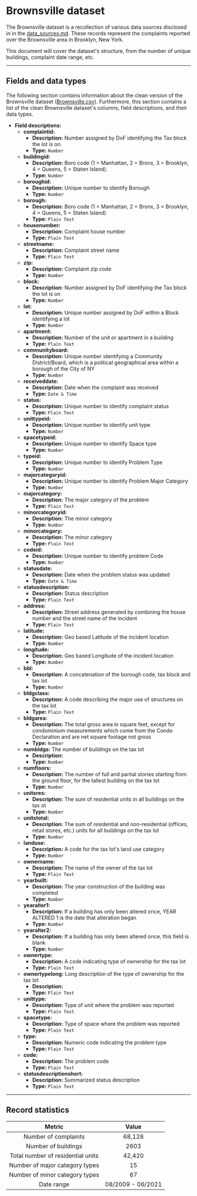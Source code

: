 # Brownsville dataset
The Brownsville dataset is a recollection of various data sources disclosed in in the [data_sources.md](data_sources.md). These records represent the complaints reported over the Brownsville area in Brooklyn, New York. 

This document will cover the dataset's structure, from the number of unique buildings, complaint date range, etc. 

---
## Fields and data types
The following section contains information about the clean version of the Brownsville dataset ([Brownsville.csv](../data/brownsville/brownsville.csv)). Furthermore, this section contains a list of the clean Brownsville dataset's columns, field descriptions, and their data types. 


- **Field descriptions:**
    - **complaintid:**
        - **Description:** Number assigned by DoF identifying the Tax block the lot is on.               
        - **Type:** `Number`
    - **buildingid:** 
        - **Description:** Boro code (1 = Manhattan, 2 = Bronx, 3 = Brooklyn, 4 = Queens, 5 = Staten Island).                     
        - **Type:** `Number`
    - **boroughid:**
        - **Description:** Unique number to identify Borough                        
        - **Type:** `Number`
    - **borough:**
        - **Description:** Boro code (1 = Manhattan, 2 = Bronx, 3 = Brooklyn, 4 = Queens, 5 = Staten Island)                       
        - **Type:** `Plain Text`
    - **housenumber:**
        - **Description:** Complaint house number                       
        - **Type:** `Plain Text`
    - **streetname:**
        - **Description:** Complaint street name                        
        - **Type:** `Plain Text`
    - **zip:**
        - **Description:** Complaint zip code                              
        - **Type:** `Number`
    - **block:**
        - **Description:** Number assigned by DoF identifying the Tax block the lot is on                            
        - **Type:** `Number`
    - **lot:**
        - **Description:** Unique number assigned by DoF within a Block identifying a lot                               
        - **Type:** `Number`
    - **apartment:**
        - **Description:** Number of the unit or apartment in a building                         
        - **Type:** `Plain Text`
    - **communityboard:**
        - **Description:** Unique number identifying a Community District/Board, which is a political geographical area within a borough of the City of NY                     
        - **Type:** `Number`
    - **receiveddate:**
        - **Description:** Date when the complaint was received              
        - **Type:** `Date & Time`
    - **status:**
        - **Description:** Unique number to identify complaint status                            
        - **Type:** `Plain Text`
    - **unittypeid:** 
        - **Description:** Unique number to identify unit type                         
        - **Type:** `Number`
    - **spacetypeid:**
        - **Description:** Unique number to identify Space type                         
        - **Type:** `Number`
    - **typeid:**
        - **Description:** Unique number to identify Problem Type                             
        - **Type:** `Number`
    - **majorcategoryid:**
        - **Description:** Unique number to identify Problem Major Category                    
        - **Type:** `Number`
    - **majorcategory:**
        - **Description:** The major category of the problem                     
        - **Type:** `Plain Text`
    - **minorcategoryid:**
        - **Description:** The minor category                   
        - **Type:** `Number`
    - **minorcategory:**
        - **Description:** The minor category                       
        - **Type:** `Plain Text`
    - **codeid:**
        - **Description:** Unique number to identify problem Code                             
        - **Type:** `Number`
    - **statusdate:** 
        - **Description:** Date when the problem status was updated                
        - **Type:** `Date & Time`
    - **statusdescription:**
        - **Description:** Status description                 
        - **Type:** `Plain Text`
    - **address:**
        - **Description:** Street address generated by combining the house number and the street name of the incident                        
        - **Type:** `Plain Text`
    - **latitude:**
        - **Description:** Geo based Latitude of the incident location                         
        - **Type:** `Number`
    - **longitude:**
        - **Description:** Geo based Longitude of the incident location                       
        - **Type:** `Number`
    - **bbl:**
        - **Description:** A concatenation of the borough code, tax block and tax lot              
        - **Type:** `Number`
    - **bldgclass:**
        - **Description:** A code describing the major use of structures on the tax lot                          
        - **Type:** `Plain Text`
    - **bldgarea:**
        - **Description:** The total gross area in square feet, except for condominium measurements which 
come from the Condo Declaration and are net square footage not gross                         
        - **Type:** `Number`
    - **numbldgs:** The number of buildings on the tax lot
        - **Description:**                            
        - **Type:** `Number`
    - **numfloors:** 
        - **Description:** The number of full and partial stories starting from the ground floor, for the tallest 
building on the tax lot                         
        - **Type:** `Number`
    - **unitsres:**
        - **Description:** The sum of residential units in all buildings on the tax ot                           
        - **Type:** `Number`
    - **unitstotal:**
        - **Description:** The sum of residential and non-residential (offices, retail stores, etc.) units for all buildings on the tax lot                         
        - **Type:** `Number`
    - **landuse:**
        - **Description:** A code for the tax lot's land use category                          
        - **Type:** `Number`
    - **ownername:**
        - **Description:** The name of the owner of the tax lot                         
        - **Type:** `Plain Text`
    - **yearbuilt:**
        - **Description:** The year construction of the building was completed                          
        - **Type:** `Number`
    - **yearalter1:**
        - **Description:** If a building has only been altered once, YEAR ALTERED 1 is the date that 
alteration began                        
        - **Type:** `Number`
    - **yearalter2:**
        - **Description:** If a building has only been altered once, this field is blank                        
        - **Type:** `Number`
    - **ownertype:**
        - **Description:** A code indicating type of ownership for the tax lot                         
        - **Type:** `Plain Text`
    - **ownertypelong:** Long description of the type of ownership for the tax lot
        - **Description:**                      
        - **Type:** `Plain Text`
    - **unittype:**
        - **Description:** Type of unit where the problem was reported                          
        - **Type:** `Plain Text`
    - **spacetype:**
        - **Description:** Type of space where the problem was reported                         
        - **Type:** `Plain Text`
    - **type:**
        - **Description:** Numeric code indicating the problem type                              
        - **Type:** `Plain Text`
    - **code:**
        - **Description:** The problem code                              
        - **Type:** `Plain Text`
    - **statusdescriptionshort:**
        - **Description:** Summarized status description            
        - **Type:** `Plain Text`

---
## Record statistics

|        Metric                     |       Value       | 
|:---------------------------------:|:-----------------:|
| Number of complaints              | 68,128            |
| Number of buildings               | 2603              |
| Total number of residential units | 42,420            |
| Number of major category types    | 15                |
| Number of minor category types    | 67                |
| Date range                        | 08/2009 - 06/2021 |